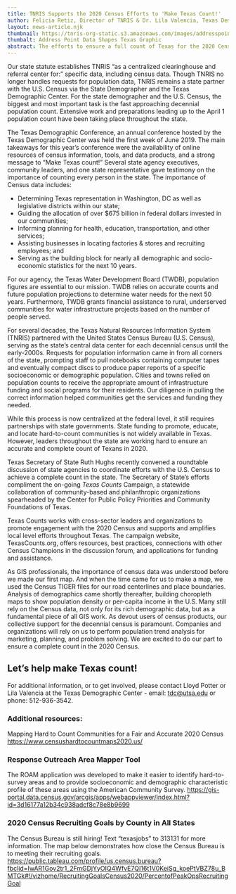 ```yaml
---
title: TNRIS Supports the 2020 Census Efforts to 'Make Texas Count!'
author: Felicia Retiz, Director of TNRIS & Dr. Lila Valencia, Texas Demographer's Office
layout: news-article.njk
thumbnail: https://tnris-org-static.s3.amazonaws.com/images/addresspointsshapetexas_th.jpg
thumbalt: Address Point Data Shapes Texas Graphic
abstract: The efforts to ensure a full count of Texas for the 2020 Census are fully underway. TNRIS is proud to be doing its part to support this major undertaking.
---
```


Our state statute establishes TNRIS “as a centralized clearinghouse and referral center for:” specific data, including census data. Though TNRIS no longer handles requests for population data, TNRIS remains a state partner with the U.S. Census via the State Demographer and the Texas Demographic Center. For the state demographer and the U.S. Census, the biggest and most important task is the fast approaching decennial population count. Extensive work and preparations leading up to the April 1 population count have been taking place throughout the state.

The Texas Demographic Conference, an annual conference hosted by the Texas Demographic Center was held the first week of June 2019. The main takeaways for this year’s conference were the availability of online resources of census information, tools, and data products, and a strong message to “Make Texas count!” Several state agency executives, community leaders, and one state representative gave testimony on the importance of counting every person in the state. The importance of Census data includes:

-   Determining Texas representation in Washington, DC as well as legislative districts within our state;
-   Guiding the allocation of over $675 billion in federal dollars invested in our communities;
-   Informing planning for health, education, transportation, and other services;
-   Assisting businesses in locating factories & stores and recruiting employees; and
-   Serving as the building block for nearly all demographic and socio-economic statistics for the next 10 years.  

For our agency, the Texas Water Development Board (TWDB), population figures are essential to our mission. TWDB relies on accurate counts and future population projections to determine water needs for the next 50 years. Furthermore, TWDB grants financial assistance to rural, underserved communities for water infrastructure projects based on the number of people served.

For several decades, the Texas Natural Resources Information System (TNRIS) partnered with the United States Census Bureau (U.S. Census), serving as the state’s central data center for each decennial census until the early-2000s. Requests for population information came in from all corners of the state, prompting staff to pull notebooks containing computer tapes and eventually compact discs to produce paper reports of a specific socioeconomic or demographic population. Cities and towns relied on population counts to receive the appropriate amount of infrastructure funding and social programs for their residents. Our diligence in pulling the correct information helped communities get the services and funding they needed.

While this process is now centralized at the federal level, it still requires partnerships with state governments. State funding to promote, educate, and locate hard-to-count communities is not widely available in Texas. However, leaders throughout the state are working hard to ensure an accurate and complete count of Texans in 2020.

Texas Secretary of State Ruth Hughs recently convened a roundtable discussion of state agencies to coordinate efforts with the U.S. Census to achieve a complete count in the state. The Secretary of State’s efforts compliment the on-going _Texas Counts_ Campaign, a statewide collaboration of community-based and philanthropic organizations spearheaded by the Center for Public Policy Priorities and Community Foundations of Texas. 

Texas Counts works with cross-sector leaders and organizations to promote engagement with the 2020 Census and supports and amplifies local level efforts throughout Texas. The campaign website, TexasCounts.org, offers resources, best practices, connections with other Census Champions in the discussion forum, and applications for funding and assistance.

As GIS professionals, the importance of census data was understood before we made our first map. And when the time came for us to make a map, we used the Census TIGER files for our road centerlines and place boundaries. Analysis of demographics came shortly thereafter, building choropleth maps to show population density or per-capita income in the U.S. Many still rely on the Census data, not only for its rich demographic data, but as a fundamental piece of all GIS work. As devout users of census products, our collective support for the decennial census is paramount. Companies and organizations will rely on us to perform population trend analysis for marketing, planning, and problem solving. We are excited to do our part to ensure a complete count in the 2020 Census.

## Let’s help make Texas count!

For additional information, or to get involved, please contact Lloyd Potter or Lila Valencia at the Texas Demographic Center - email: tdc@utsa.edu or phone: 512-936-3542.

### Additional resources:

Mapping Hard to Count Communities for a Fair and Accurate 2020 Census
<https://www.censushardtocountmaps2020.us/>

### Response Outreach Area Mapper Tool

The ROAM application was developed to make it easier to identify hard-to-survey areas and to provide socioeconomic and demographic characteristic profile of these areas using the American Community Survey.
<https://gis-portal.data.census.gov/arcgis/apps/webappviewer/index.html?id=3d16177a12b34c938adcf8c78e8b9699>

### 2020 Census Recruiting Goals by County in All States

The Census Bureau is still hiring! Text “texasjobs” to 313131 for more information. The map below demonstrates how close the Census Bureau is to meeting their recruiting goals.
<https://public.tableau.com/profile/us.census.bureau?fbclid=IwAR1Gov2tr1_2FmGDjYyOIQ4WfvE7QI16t1V0KeiSg_koePtVBZ78u_BMTGk#!/vizhome/RecruitingGoalsCensus2020/PercentofPeakOpsRecruitingGoal>
